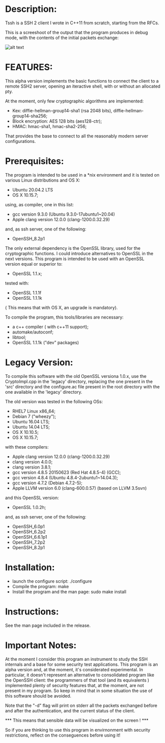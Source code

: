 Description:
============

Tssh is a SSH 2 client I wrote in C++11 from scratch, starting from the RFCs.

This is a screeshoot of the output that the program produces in debug mode, with the contents of the initial packets exchange:

![alt text](screenshoots/handshake.png "Tssh screenshoot")

FEATURES:
=========

This alpha version implements the basic functions to connect the client to a remote SSH2 server, opening an iteractive shell, with or without an allocated pty.

At the moment, only few cryptographic algorithms are implemented:

- Kex: diffie-hellman-group14-sha1 (rsa 2048 bits), diffie-hellman-group14-sha256;
- Block encryption: AES 128 bits (aes128-ctr);
- HMAC: hmac-sha1, hmac-sha2-256;

That provides the base to connect to all the reasonably modern server configurations.

Prerequisites:
==============

The program is intended to be used in a *nix environment and it is tested on various Linux distributions and OS X:

- Ubuntu 20.04.2 LTS
- OS X 10.15.7;

using, as compiler, one in this list:

- gcc version 9.3.0 (Ubuntu 9.3.0-17ubuntu1~20.04)
- Apple clang version 12.0.0 (clang-1200.0.32.29)

and, as ssh server, one of the following:

- OpenSSH_8.2p1 

The only external dependency is the OpenSSL library, used for the cryptographic functions.
I could introduce alternatives to OpenSSL in the next versions.
This program is intended to be used with an OpenSSL version equal or superior to:

- OpenSSL 1.1.x;

tested  with:

- OpenSSL 1.1.1f  
- OpenSSL 1.1.1k

( This means that with OS X, an upgrade is mandatory).

To compile the program, this tools/libraries are necessary:

- a c++ compiler ( with c++11 support);
- automake/autoconf;
- libtool;
- OpenSSL 1.1.1k ("dev" packages) 

Legacy Version:
===============

To compile this software with the old OpenSSL versiona 1.0.x, use the CryptoImpl.cpp in the 'legacy' directory, replacing the one present in the 'src' directory and the configure.ac file present in the root directory with the one available in the 'legacy' directory.

The old version was tested in the following OSs:

- RHEL7 Linux  x86_64;
- Debian 7 ("wheezy");
- Ubuntu 16.04 LTS;
- Ubuntu 14.04 LTS;
- OS X 10.10.5;
- OS X 10.15.7;

with these compilers:

- Apple clang version 12.0.0 (clang-1200.0.32.29)
- clang version 4.0.0;
- clang version 3.8.1;
- gcc version 4.8.5 20150623 (Red Hat 4.8.5-4) (GCC);
- gcc version 4.8.4 (Ubuntu 4.8.4-2ubuntu1~14.04.3);
- gcc version 4.7.2 (Debian 4.7.2-5);
- Apple LLVM version 6.0 (clang-600.0.57) (based on LLVM 3.5svn)

and this OpenSSL version:

- OpenSSL 1.0.2h;

and, as ssh server, one of the following:

- OpenSSH_6.0p1
- OpenSSH_6.2p2
- OpenSSH_6.6.1p1
- OpenSSH_7.2p2
- OpenSSH_8.2p1 


Installation:
=============

- launch the configure script:
  ./configure
- Compile the program:
  make
- Install the program and the man page:
  sudo make install

Instructions:
=============

See the man page included in the release.

Important Notes:
================

At the moment I consider this program an instrument to study the SSH internals and a base for some security test applications.
This program is an alpha version and, at the moment, it's considerated experimental. In particular, it doesn't represent an alternative to consolidated program like the OpenSSH client: the programmers of that tool (and its equivalents ) implemented plenty of security features that, at the moment, are not present in my program. So keep in mind that in some situation the use of this software should be avoided.

Note that the "-d" flag will print on stderr all the packets exchanged before and after the authentication, and the current status of the client. 

*** This means that sensible data will be visualized on the screen ! *** 

So if you are thinking to use this program in envirnonment with security restrictions,  reflect on the conseguences before using it!



